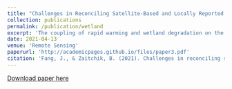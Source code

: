 ```yaml
---
title: "Challenges in Reconciling Satellite-Based and Locally Reported Estimates of Wetland Change: A Case of Topographically Constrained Wetlands on the Eastern Tibetan Plateau"
collection: publications
permalink: /publication/wetland
excerpt: 'The coupling of rapid warming and wetland degradation on the Tibetan Plateau has motivated studies of climate influence on wetland change in the region. These studies typically examine large, topographically homogeneous regions, whereas conservation efforts sometimes require fine-grained information in rugged terrain. This study addresses topographically constrained wetlands on the Eastern Tibetan, where herders report significant wetland degradation. We used Landsat images to examine changes in wetland areas and Sentinel-1 SAR images to investigate water level and vegetation structure. We also analyzed trends in precipitation, growing season length, and reference evapotranspiration in weather station records. Snow cover and the vegetation growing season were quantified using MODIS observations. We analyzed estimates of actual evapotranspiration using the Atmosphere-Land Exchange Inverse model (ALEXI) and the Simplified Surface Energy Balance model (SSEBop). Satellite-informed analyses failed to confirm herders’ accounts of reduced wetland function, as no coherent trends were found in wetland area, water content, or vegetation structure. An analysis of meteorological records did indicate a warming-induced increase in reference evapotranspiration, and both meteorological records and satellites suggest that the growing season had lengthened, potentially increasing water demand and driving wetland change. The discrepancies between the satellite data and local observations pointed to temporal, spatial, and epistemological gaps in combining scientific data with empirical evidence in understanding wetland change on the Tibetan Plateau.'
date: 2021-04-13
venue: 'Remote Sensing'
paperurl: 'http://academicpages.github.io/files/paper3.pdf'
citation: 'Fang, J., & Zaitchik, B. (2021). Challenges in reconciling satellite-based and locally reported estimates of wetland change: A case of topographically constrained wetlands on the Eastern Tibetan Plateau. Remote Sensing, 13(8), 1484.'
---
```

[Download paper here](https://www.mdpi.com/2072-4292/13/8/1484)